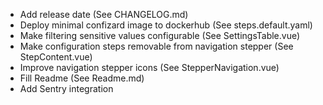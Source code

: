 - Add release date (See CHANGELOG.md)
- Deploy minimal confizard image to dockerhub (See steps.default.yaml)
- Make filtering sensitive values configurable (See SettingsTable.vue)
- Make configuration steps removable from navigation stepper (See StepContent.vue)
- Improve navigation stepper icons (See StepperNavigation.vue)
- Fill Readme (See Readme.md)
- Add Sentry integration